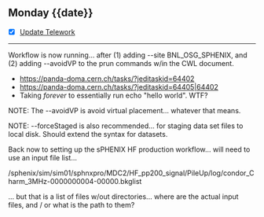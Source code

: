 ## Monday {{date}}

- [x] [Update Telework](https://docs.google.com/spreadsheets/d/16AZZBiKL1s6eGgH2KFiJPnD8-TjRsC0HYy4Qdmbr358/edit#gid=0)

-----------------------------------------------------------

Workflow is now running... after (1) adding --site BNL_OSG_SPHENIX, and (2) adding --avoidVP to the prun commands w/in the CWL document.
- https://panda-doma.cern.ch/tasks/?jeditaskid=64402
- https://panda-doma.cern.ch/tasks/?jeditaskid=64405|64402
- Taking *forever* to essentially run echo "hello world".  WTF?

NOTE:  The --avoidVP is avoid virtual placement... whatever that means.

NOTE: --forceStaged is also recommended... for staging data set files to local disk.  Should extend the syntax for datasets.


Back now to setting up the sPHENIX HF production workflow...  will need to use an input file list...

/sphenix/sim/sim01/sphnxpro/MDC2/HF_pp200_signal/PileUp/log/condor_Charm_3MHz-0000000004-00000.bkglist

... but that is a list of files w/out directories... where are the actual input files, and / or what is the path to them?




